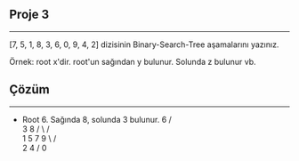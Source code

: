 ## Proje 3
--- 

[7, 5, 1, 8, 3, 6, 0, 9, 4, 2] dizisinin Binary-Search-Tree aşamalarını yazınız.

Örnek: root x'dir. root'un sağından y bulunur. Solunda z bulunur vb.

## Çözüm
---
- Root 6. Sağında 8, solunda 3 bulunur.
           6
       /      \
      3        8
     /  \     /  \
    1    5   7     9
     \  /       
     2  4
    /
   0   